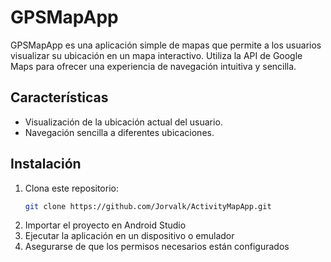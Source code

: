 # GPSMapApp

GPSMapApp es una aplicación simple de mapas que permite a los usuarios visualizar su ubicación en un mapa interactivo. Utiliza la API de Google Maps para ofrecer una experiencia de navegación intuitiva y sencilla.

## Características

- Visualización de la ubicación actual del usuario.
- Navegación sencilla a diferentes ubicaciones.

## Instalación

1. Clona este repositorio:
   ```bash
   git clone https://github.com/Jorvalk/ActivityMapApp.git
2. Importar el proyecto en Android Studio 
3. Ejecutar la aplicación en un dispositivo o emulador 
4. Asegurarse de que los permisos necesarios están configurados 
